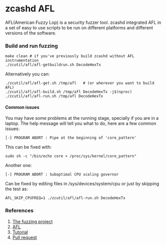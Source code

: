 # zcashd AFL

AFL(American Fuzzy Lop) is a security fuzzer tool. zcashd integrated AFL in a set of easy to use scripts to be run on different platforms and different versions of the software. 


### Build and run fuzzing

```
make clean # if you've previously build zcashd without AFL instrumentation
./zcutil/afl/afl-getbuildrun.sh DecodeHexTx
```

Alternatively you can:

```
./zcutil/afl/afl-get.sh /tmp/afl   # (or wherever you want to build AFL)
./zcutil/afl/afl-build.sh /tmp/afl DecodeHexTx -j$(nproc)
./zcutil/afl/afl-run.sh /tmp/afl DecodeHexTx
```

#### Common issues

You may have some problems at the running stage, specially if you are in a laptop. The help message will tell you what to do, here are a few common issues:

```
[-] PROGRAM ABORT : Pipe at the beginning of 'core_pattern'
```

This can be fixed with:

```
sudo sh -c "/bin/echo core > /proc/sys/kernel/core_pattern"
```

Another one:

```
[-] PROGRAM ABORT : Suboptimal CPU scaling governor

```

Can be fixed by editing files in /sys/devices/system/cpu or just by skipping the test as:

```
AFL_SKIP_CPUFREQ=1 ./zcutil/afl/afl-run.sh DecodeHexTx
```

### References

1. [The fuzzing project](https://fuzzing-project.org)
2. [AFL](https://lcamtuf.coredump.cx/afl/)
3. [Tutorial](https://fuzzing-project.org/tutorial3.html)
4. [Pull request](https://github.com/zcash/zcash/pull/4171)
